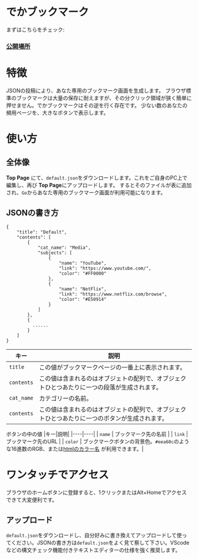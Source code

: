 # でかブックマーク

まずはこちらをチェック: 
### [公開場所](https://ketcha.xyz/extensions/he2/view/)


# 特徴
JSONの投稿により、あなた専用のブックマーク画面を生成します。
ブラウザ標準のブックマークは大量の保存に耐えますが、その分クリック領域が狭く簡単に押せません。でかブックマークはその逆を行く存在です。
少ない数のあなたの頻用ページを、大きなボタンで表示します。


# 使い方
## 全体像
**Top Page** にて、`default.json`をダウンロードします。これをご自身のPC上で編集し、再び **Top Page**にアップロードします。
するとそのファイルが表に追加され、`Go`からあなた専用のブックマーク画面が利用可能になります。

## JSONの書き方

```
{
    "title": "Default",
    "contents": [
        {
            "cat_name": "Media",
            "subjects": [
                {
                    "name": "YouTube",
                    "link": "https://www.youtube.com/",
                    "color": "#FF0000"
                },
                {
                    "name": "NetFlix",
                    "link": "https://www.netflix.com/browse",
                    "color": "#E50914"
                }
            ]
        },
        {
          ......
        }
    ]
}
```
|キー|説明|
|----|----|
| `title` | この値がブックマークページの一番上に表示されます。 |
| `contents` | この値は含まれるのはオブジェトの配列で、オブジェクトひとつあたりに一つの段落が生成されます。  |
| `cat_name` | カテゴリーの名前。 |
| `contents` | この値は含まれるのはオブジェトの配列で、オブジェクトひとつあたりに一つのボタンが生成されます。  |

ボタンの中の値
|キー|説明|
|----|----|
| `name` | ブックマーク先の名前 |
| `link` | ブックマーク先のURL |
| `color` | ブックマークボタンの背景色。`#eea60c`のような16進数のRGB、または[htmlのカラー名](https://www.colordic.org/) が利用できます。|
# ワンタッチでアクセス
ブラウザのホームボタンに登録すると、1クリックまたはAlt+Homeでアクセスできて大変便利です。  

## アップロード
`default.json`をダウンロードし、自分好みに書き換えてアップロードして使ってください。JSONの書き方は`default.json`をよく見て察して下さい。VScodeなどの構文チェック機能付きテキストエディターの仕様を強く推奨します。

